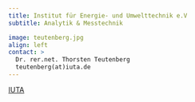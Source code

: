 ```yaml
---
title: Institut für Energie- und Umwelttechnik e.V
subtitle: Analytik & Messtechnik

image: teutenberg.jpg
align: left
contact: >
  Dr. rer.net. Thorsten Teutenberg
  teutenberg(at)iuta.de
---
```


[IUTA](https://www.iuta.de/ueber-iuta/)
